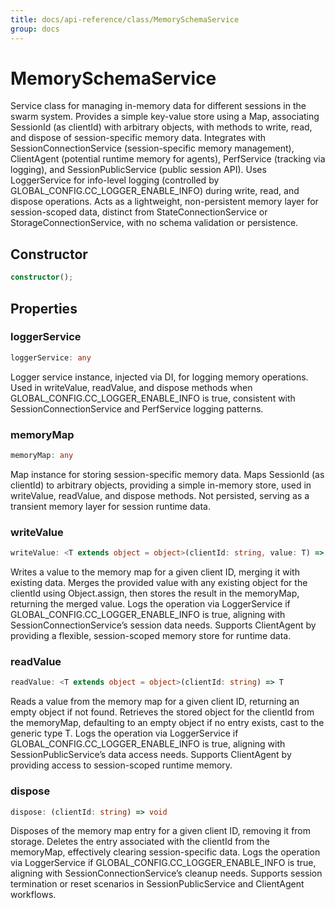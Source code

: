 ```yaml
---
title: docs/api-reference/class/MemorySchemaService
group: docs
---
```


# MemorySchemaService

Service class for managing in-memory data for different sessions in the swarm system.
Provides a simple key-value store using a Map, associating SessionId (as clientId) with arbitrary objects, with methods to write, read, and dispose of session-specific memory data.
Integrates with SessionConnectionService (session-specific memory management), ClientAgent (potential runtime memory for agents), PerfService (tracking via logging), and SessionPublicService (public session API).
Uses LoggerService for info-level logging (controlled by GLOBAL_CONFIG.CC_LOGGER_ENABLE_INFO) during write, read, and dispose operations.
Acts as a lightweight, non-persistent memory layer for session-scoped data, distinct from StateConnectionService or StorageConnectionService, with no schema validation or persistence.

## Constructor

```ts
constructor();
```

## Properties

### loggerService

```ts
loggerService: any
```

Logger service instance, injected via DI, for logging memory operations.
Used in writeValue, readValue, and dispose methods when GLOBAL_CONFIG.CC_LOGGER_ENABLE_INFO is true, consistent with SessionConnectionService and PerfService logging patterns.

### memoryMap

```ts
memoryMap: any
```

Map instance for storing session-specific memory data.
Maps SessionId (as clientId) to arbitrary objects, providing a simple in-memory store, used in writeValue, readValue, and dispose methods.
Not persisted, serving as a transient memory layer for session runtime data.

### writeValue

```ts
writeValue: <T extends object = object>(clientId: string, value: T) => T
```

Writes a value to the memory map for a given client ID, merging it with existing data.
Merges the provided value with any existing object for the clientId using Object.assign, then stores the result in the memoryMap, returning the merged value.
Logs the operation via LoggerService if GLOBAL_CONFIG.CC_LOGGER_ENABLE_INFO is true, aligning with SessionConnectionService’s session data needs.
Supports ClientAgent by providing a flexible, session-scoped memory store for runtime data.

### readValue

```ts
readValue: <T extends object = object>(clientId: string) => T
```

Reads a value from the memory map for a given client ID, returning an empty object if not found.
Retrieves the stored object for the clientId from the memoryMap, defaulting to an empty object if no entry exists, cast to the generic type T.
Logs the operation via LoggerService if GLOBAL_CONFIG.CC_LOGGER_ENABLE_INFO is true, aligning with SessionPublicService’s data access needs.
Supports ClientAgent by providing access to session-scoped runtime memory.

### dispose

```ts
dispose: (clientId: string) => void
```

Disposes of the memory map entry for a given client ID, removing it from storage.
Deletes the entry associated with the clientId from the memoryMap, effectively clearing session-specific data.
Logs the operation via LoggerService if GLOBAL_CONFIG.CC_LOGGER_ENABLE_INFO is true, aligning with SessionConnectionService’s cleanup needs.
Supports session termination or reset scenarios in SessionPublicService and ClientAgent workflows.
